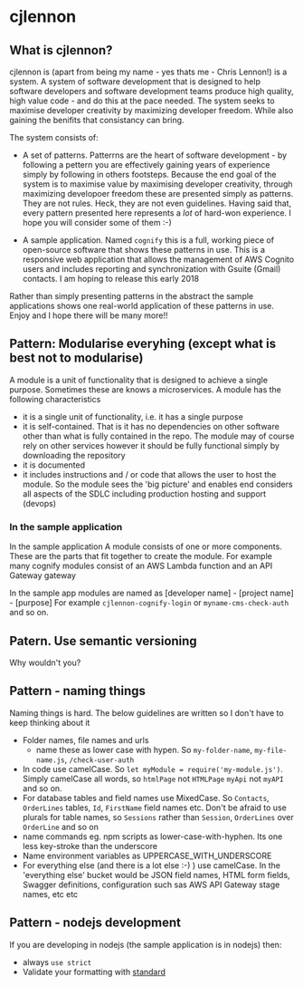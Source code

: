 # cjlennon

## What is cjlennon?

cjlennon is (apart from being my name - yes thats me - Chris Lennon!) is a system.  A system of software development that is designed to help software developers and software development teams produce high quality, high value code - and do this at the pace needed.  The system seeks to maximise developer creativity by maximizing developer freedom.  While also gaining the benifits that consistancy can bring.

The system consists of:

- A set of patterns.  Patterrns are the heart of software development - by following a pettern you are effectively gaining years of experience simply by following in others footsteps.  Because the end goal of the system is to maximise value by maximising developer creativity, through maximizing developoer freedom these are presented simply as patterns. They are not rules. Heck, they are not even guidelines.  Having said that, every pattern presented here represents a _lot_ of hard-won experience.  I hope you will consider some of them :-)

- A sample application.  Named `cognify` this is a full, working piece of open-source software that shows these patterns in use.  This is a responsive web application that allows the management of AWS Cognito users and includes reporting and synchronization with Gsuite (Gmail) contacts.  I am hoping to release this early 2018

Rather than simply presenting patterns in the abstract the sample applications shows one real-world application of these patterns in use.  Enjoy and I hope there will be many more!!

## Pattern: Modularise everyhing (except what is best not to modularise)

A module is a unit of functionality that is designed to achieve a single purpose. Sometimes these are knows a microservices.  A module has the following characteristics

- it is a single unit of functionality, i.e. it has a single purpose
- it is self-contained.  That is it has no dependencies on other software other than what is fully contained in the repo.  The module may of course rely on other services however it should be fully functional simply by downloading the repository
- it is documented
- it includes instructions and / or code that allows the user to host the module.  So the module sees the 'big picture' and enables end considers all aspects of the SDLC including production hosting and support (devops)


### In the sample application

In the sample application A module consists of one or more components.  These are the parts that fit together to create the module.  For example many cognify modules consist of an AWS Lambda function and an API Gateway gateway

In the sample app modules are named as [developer name] - [project name] - [purpose]  For example `cjlennon-cognify-login` or `myname-cms-check-auth` and so on. 

## Patern.  Use semantic versioning

Why wouldn't you?

## Pattern - naming things

Naming things is hard.  The below guidelines are written so I don't have to keep thinking about it

- Folder names, file names and urls
  - name these as lower case with hypen.  So `my-folder-name`, `my-file-name.js`, `/check-user-auth`
- In code use camelCase.  So `let myModule = require('my-module.js')`.  Simply camelCase all words, so `htmlPage` not `HTMLPage` `myApi` not `myAPI` and so on.
- For database tables and field names use MixedCase.  So `Contacts`, `OrderLines` tables, `Id`, `FirstName` field names etc.  Don't be afraid to use plurals for table names, so `Sessions` rather than `Session`, `OrderLines` over `OrderLine` and so on
- name commands eg. npm scripts as lower-case-with-hyphen.   Its one less key-stroke than the underscore
- Name environment variables as UPPERCASE_WITH_UNDERSCORE
- For everything else (and there is a lot else :-) )  use camelCase.  In the 'everything else' bucket would be JSON field names, HTML form fields, Swagger definitions, configuration such sas AWS API Gateway stage names, etc etc

## Pattern - nodejs development

If you are developing in nodejs (the sample application is in nodejs) then:
- always `use strict`
- Validate your formatting with [standard](https://github.com/standard/standard)
